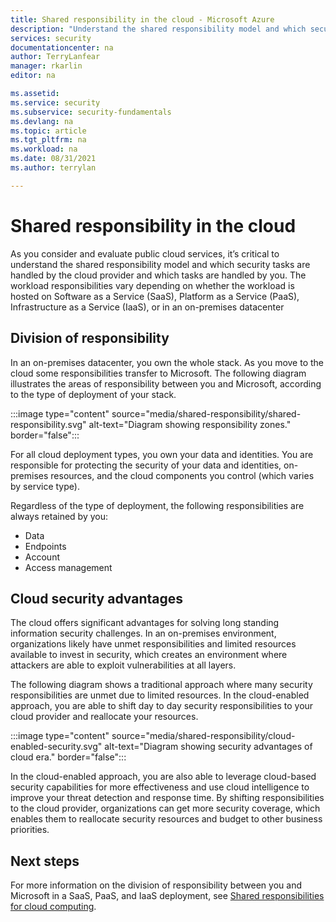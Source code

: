 ```yaml
---
title: Shared responsibility in the cloud - Microsoft Azure
description: "Understand the shared responsibility model and which security tasks are handled by the cloud provider and which tasks are handled by you."
services: security
documentationcenter: na
author: TerryLanfear
manager: rkarlin
editor: na

ms.assetid:
ms.service: security
ms.subservice: security-fundamentals
ms.devlang: na
ms.topic: article
ms.tgt_pltfrm: na
ms.workload: na
ms.date: 08/31/2021
ms.author: terrylan

---
```

# Shared responsibility in the cloud

As you consider and evaluate public cloud services, it’s critical to understand the shared responsibility model and which security tasks are handled by the cloud provider and which tasks are handled by you. The workload responsibilities vary depending on whether the workload is hosted on Software as a Service (SaaS), Platform as a Service (PaaS), Infrastructure as a Service (IaaS), or in an on-premises datacenter

## Division of responsibility
In an on-premises datacenter, you own the whole stack. As you move to the cloud some responsibilities transfer to Microsoft. The following diagram illustrates the areas of responsibility between you and Microsoft, according to the type of deployment of your stack.

:::image type="content" source="media/shared-responsibility/shared-responsibility.svg" alt-text="Diagram showing responsibility zones." border="false":::

For all cloud deployment types, you own your data and identities. You are responsible for protecting the security of your data and identities, on-premises resources, and the cloud components you control (which varies by service type).

Regardless of the type of deployment, the following responsibilities are always retained by you:

- Data
- Endpoints
- Account
- Access management

## Cloud security advantages
The cloud offers significant advantages for solving long standing information security challenges. In an on-premises environment, organizations likely have unmet responsibilities and limited resources available to invest in security, which creates an environment where attackers are able to exploit vulnerabilities at all layers.

The following diagram shows a traditional approach where many security responsibilities are unmet due to limited resources. In the cloud-enabled approach, you are able to shift day to day security responsibilities to your cloud provider and reallocate your resources.

:::image type="content" source="media/shared-responsibility/cloud-enabled-security.svg" alt-text="Diagram showing security advantages of cloud era." border="false":::

In the cloud-enabled approach, you are also able to leverage cloud-based security capabilities for more effectiveness and use cloud intelligence to improve your threat detection and response time. By shifting responsibilities to the cloud provider, organizations can get more security coverage, which enables them to reallocate security resources and budget to other business priorities.

## Next steps
For more information on the division of responsibility between you and Microsoft in a SaaS, PaaS, and IaaS deployment, see [Shared responsibilities for cloud computing](https://azure.microsoft.com/resources/shared-responsibility-for-cloud-computing/).
